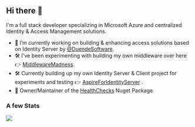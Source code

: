 ## Hi there 👋
I'm a full stack developer specializing in Microsoft Azure and centralized Identity & Access Management solutions.
- 🔭 I’m currently working on building & enhancing access solutions based on Identity Server by [@DuendeSoftware](https://github.com/DuendeSoftware).
- 🛠️ I've been experimenting with building my own middleware over here 👉 [MiddlewareMadness](https://github.com/StuFrankish/MiddlewareMadness).
- 🛠️ Currently building up my own Identity Server & Client project for experiments and testing 👉 [AspireForIdentityServer](https://github.com/StuFrankish/AspireForIdentityServer) .
- 🔩 Owner/Maintainer of the [HealthChecks](https://github.com/StuFrankish/HealthChecks) Nuget Package

### A few Stats
<p><img align="left" src="https://github-readme-stats.vercel.app/api/top-langs?username=stufrankish&show_icons=true&locale=en" /></p>

